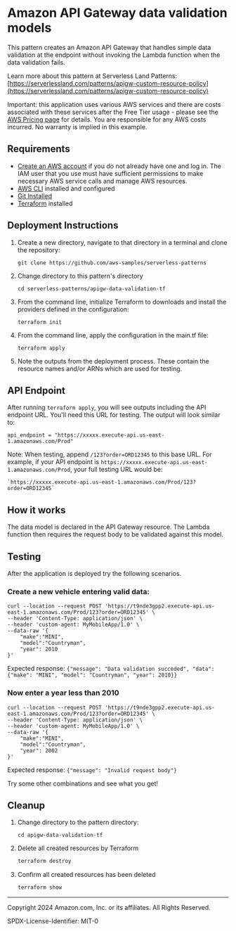 # Amazon API Gateway data validation models

This pattern creates an Amazon API Gateway that handles simple data validation at the endpoint without invoking the Lambda function when the data validation fails.

Learn more about this pattern at Serverless Land Patterns: [https://serverlessland.com/patterns/apigw-custom-resource-policy](https://serverlessland.com/patterns/apigw-custom-resource-policy)

Important: this application uses various AWS services and there are costs associated with these services after the Free Tier usage - please see the [AWS Pricing page](https://aws.amazon.com/pricing/) for details. You are responsible for any AWS costs incurred. No warranty is implied in this example.

## Requirements

* [Create an AWS account](https://portal.aws.amazon.com/gp/aws/developer/registration/index.html) if you do not already have one and log in. The IAM user that you use must have sufficient permissions to make necessary AWS service calls and manage AWS resources.
* [AWS CLI](https://docs.aws.amazon.com/cli/latest/userguide/install-cliv2.html) installed and configured
* [Git Installed](https://git-scm.com/book/en/v2/Getting-Started-Installing-Git)
* [Terraform](https://learn.hashicorp.com/tutorials/terraform/install-cli?in=terraform/aws-get-started) installed

## Deployment Instructions

1. Create a new directory, navigate to that directory in a terminal and clone the repository:
    ``` 
    git clone https://github.com/aws-samples/serverless-patterns
    ```
1. Change directory to this pattern's directory
    ```
    cd serverless-patterns/apigw-data-validation-tf
    ```
1. From the command line, initialize Terraform to downloads and install the providers defined in the configuration:
    ```
    terraform init
    ```
1. From the command line, apply the configuration in the main.tf file:
    ```
    terraform apply
    ```
1. Note the outputs from the deployment process. These contain the resource names and/or ARNs which are used for testing.

## API Endpoint

After running `terraform apply`, you will see outputs including the API endpoint URL. You'll need this URL for testing. The output will look similar to:
```
api_endpoint = "https://xxxxx.execute-api.us-east-1.amazonaws.com/Prod"
```

Note: When testing, append `/123?order=ORD12345` to this base URL. For example, if your API endpoint is `https://xxxxx.execute-api.us-east-1.amazonaws.com/Prod`, your full testing URL would be:
```
`https://xxxxx.execute-api.us-east-1.amazonaws.com/Prod/123?order=ORD12345`
```

## How it works

The data model is declared in the API Gateway resource. The Lambda function then requires the request body to be validated against this model.

## Testing

After the application is deployed try the following scenarios.

### Create a new vehicle entering valid data:
```
curl --location --request POST 'https://t9nde3gpp2.execute-api.us-east-1.amazonaws.com/Prod/123?order=ORD12345' \
--header 'Content-Type: application/json' \
--header 'custom-agent: MyMobileApp/1.0' \
--data-raw '{
    "make":"MINI",
    "model":"Countryman",
    "year": 2010
}'
```
Expected response: `{"message": "Data validation succeded", "data": {"make": "MINI", "model": "Countryman", "year": 2010}}`
### Now enter a year less than 2010
```
curl --location --request POST 'https://t9nde3gpp2.execute-api.us-east-1.amazonaws.com/Prod/123?order=ORD12345' \
--header 'Content-Type: application/json' \
--header 'custom-agent: MyMobileApp/1.0' \
--data-raw '{
    "make":"MINI",
    "model":"Countryman",
    "year": 2002
}'
```
Expected response: `{"message": "Invalid request body"}`

Try some other combinations and see what you get!

## Cleanup

1. Change directory to the pattern directory:
    ```
    cd apigw-data-validation-tf
    ```
1. Delete all created resources by Terraform
    ```bash
    terraform destroy
    ```
1. Confirm all created resources has been deleted
    ```bash
    terraform show
    ```

----
Copyright 2024 Amazon.com, Inc. or its affiliates. All Rights Reserved.

SPDX-License-Identifier: MIT-0

